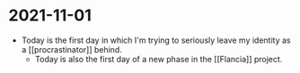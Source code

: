 # 2021-11-01

- Today is the first day in which I'm trying to seriously leave my identity as a [[procrastinator]] behind.
  - Today is also the first day of a new phase in the [[Flancia]] project.